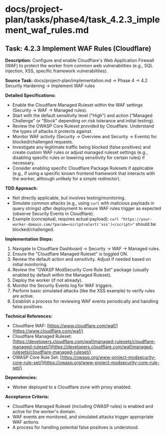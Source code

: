 # docs/project-plan/tasks/phase4/task_4.2.3_implement_waf_rules.md

## Task: 4.2.3 Implement WAF Rules (Cloudflare)

**Description:**
Configure and enable Cloudflare's Web Application Firewall (WAF) to protect the worker from common web vulnerabilities (e.g., SQL injection, XSS, specific framework vulnerabilities).

**Source Task:**
docs/project-plan/implementation.md -> Phase 4 -> 4.2 Security Hardening -> Implement WAF rules

**Detailed Specifications:**
- Enable the Cloudflare Managed Ruleset within the WAF settings (Security -> WAF -> Managed rules).
- Start with the default sensitivity level ("High") and action ("Managed Challenge" or "Block" depending on risk tolerance and initial testing).
- Review the OWASP Core Ruleset provided by Cloudflare. Understand the types of attacks it protects against.
- Monitor WAF activity (Security -> Overview and Security -> Events) for blocked/challenged requests.
- Investigate any legitimate traffic being blocked (false positives) and create custom WAF rules or adjust managed ruleset settings (e.g., disabling specific rules or lowering sensitivity for certain rules) if necessary.
- Consider enabling specific Cloudflare Package Rulesets if applicable (e.g., if using a specific known frontend framework that interacts with the worker, although unlikely for a simple redirector).

**TDD Approach:**
- Not directly applicable, but involves testing/monitoring.
- Simulate common attacks (e.g., using `curl` with malicious payloads in query strings) *after* deployment to ensure WAF rules trigger as expected (observe Security Events in Cloudflare).
- Example (conceptual, requires actual payload): `curl "https://your-worker-domain.com/?param=<script>alert('xss')</script>"` should be blocked/challenged.

**Implementation Steps:**
1.  Navigate to Cloudflare Dashboard -> Security -> WAF -> Managed rules.
2.  Ensure the "Cloudflare Managed Ruleset" is toggled ON.
3.  Review the default action and sensitivity. Adjust if needed based on initial monitoring.
4.  Review the "OWASP ModSecurity Core Rule Set" package (usually enabled by default within the Managed Ruleset).
5.  Deploy the worker (if not already).
6.  Monitor the Security Events log for WAF triggers.
7.  Perform basic simulated attacks (like the XSS example) to verify rules are active.
8.  Establish a process for reviewing WAF events periodically and handling false positives.

**Technical References:**
- Cloudflare WAF: [https://www.cloudflare.com/waf/](https://www.cloudflare.com/waf/)
- Cloudflare Managed Ruleset: [https://developers.cloudflare.com/waf/managed-rulesets/cloudflare-managed-ruleset/](https://developers.cloudflare.com/waf/managed-rulesets/cloudflare-managed-ruleset/)
- OWASP Core Rule Set: [https://owasp.org/www-project-modsecurity-core-rule-set/](https://owasp.org/www-project-modsecurity-core-rule-set/)

**Dependencies:**
- Worker deployed to a Cloudflare zone with proxy enabled.

**Acceptance Criteria:**
- Cloudflare Managed Ruleset (including OWASP rules) is enabled and active for the worker's domain.
- WAF events are monitored, and simulated attacks trigger appropriate WAF actions.
- A process for handling potential false positives is understood. 